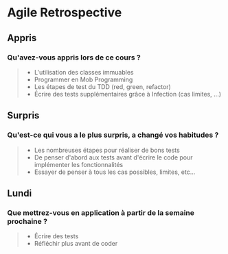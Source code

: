 # Agile Retrospective

## Appris

### Qu'avez-vous appris lors de ce cours ?
> - L'utilisation des classes immuables
> - Programmer en Mob Programming
> - Les étapes de test du TDD (red, green, refactor)
> - Écrire des tests supplémentaires grâce à Infection (cas limites, ...)

## Surpris

### Qu'est-ce qui vous a le plus surpris, a changé vos habitudes ?
> - Les nombreuses étapes pour réaliser de bons tests
> - De penser d'abord aux tests avant d'écrire le code pour implémenter les fonctionnalités
> - Essayer de penser à tous les cas possibles, limites, etc...

## Lundi

### Que mettrez-vous en application à partir de la semaine prochaine ?
> - Écrire des tests
> - Réfléchir plus avant de coder